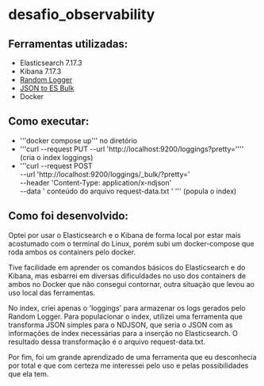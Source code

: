 # desafio_observability

## Ferramentas utilizadas:
- Elasticsearch 7.17.3
- Kibana 7.17.3
- [Random Logger](https://hub.docker.com/r/chentex/random-logger/)
- [JSON to ES Bulk](https://github.com/mradamlacey/json-to-es-bulk)
- Docker

## Como executar:
- '''docker compose up''' no diretório
- '''curl --request PUT --url 'http://localhost:9200/loggings?pretty='''' (cria o index loggings)
- '''curl --request POST \
  --url 'http://localhost:9200/loggings/_bulk/?pretty=' \
  --header 'Content-Type: application/x-ndjson' \
  --data ' conteúdo do arquivo request-data.txt ' '''  (popula o index)
## Como foi desenvolvido:

Optei por usar o Elasticsearch e o Kibana de forma local por estar mais acostumado com o terminal do Linux, porém subi um docker-compose que roda ambos os containers pelo docker.

Tive facilidade em aprender os comandos básicos do Elasticsearch e do Kibana, mas esbarrei em diversas dificuldades no uso dos containers de ambos no Docker que não consegui contornar, outra situação que levou ao uso local das ferramentas.

No index, criei apenas o 'loggings' para armazenar os logs gerados pelo Random Logger. Para populacionar o index, utilizei uma ferramenta que transforma JSON simples para o NDJSON, que seria o JSON com as informações de index necessárias para a inserção no Elasticsearch. O resultado dessa transformação é o arquivo request-data.txt.

Por fim, foi um grande aprendizado de uma ferramenta que eu desconhecia por total e que com certeza me interessei pelo uso e pelas possibilidades que ela tem.
